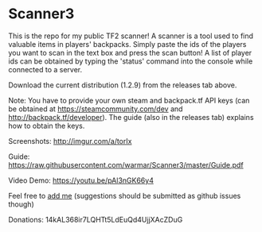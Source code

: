 # Scanner3

This is the repo for my public TF2 scanner! A scanner is a tool used to find valuable items in players' backpacks. Simply paste the ids of the players you want to scan in the text box and press the scan button! A list of player ids can be obtained by typing the 'status' command into the console while connected to a server.

Download the current distribution (1.2.9) from the releases tab above.

Note: You have to provide your own steam and backpack.tf API keys (can be obtained at https://steamcommunity.com/dev and http://backpack.tf/developer). The guide (also in the releases tab) explains how to obtain the keys.

Screenshots: http://imgur.com/a/torIx

Guide: https://raw.githubusercontent.com/warmar/Scanner3/master/Guide.pdf

Video Demo: https://youtu.be/pAl3nGK66y4

Feel free to [add me](http://steamcommunity.com/id/warmar_) (suggestions should be submitted as github issues though)

Donations:
14kAL368ir7LQHTt5LdEuQd4UjjXAcZDuG
